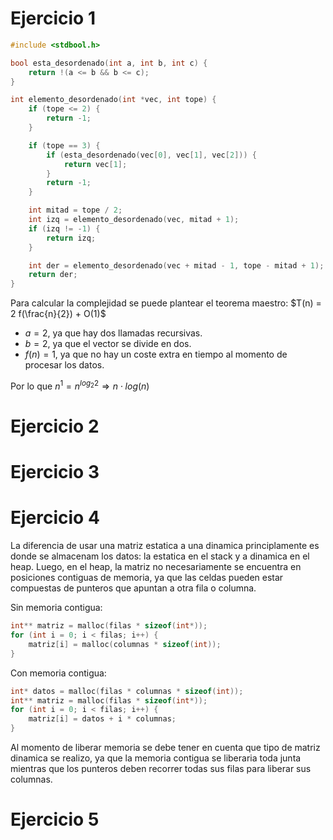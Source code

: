 # Ejercicio 1
```c
#include <stdbool.h>

bool esta_desordenado(int a, int b, int c) {
   	return !(a <= b && b <= c);
}

int elemento_desordenado(int *vec, int tope) {
	if (tope <= 2) {
		return -1;
	}

	if (tope == 3) {
		if (esta_desordenado(vec[0], vec[1], vec[2])) {
			return vec[1];
		}
		return -1;
	}

	int mitad = tope / 2;
	int izq = elemento_desordenado(vec, mitad + 1);
	if (izq != -1) {
		return izq;
	}

	int der = elemento_desordenado(vec + mitad - 1, tope - mitad + 1);
	return der;
}
```
Para calcular la complejidad se puede plantear el teorema maestro:
$`T(n) = 2 f(\frac{n}{2}) + O(1)`$  
- $`a = 2`$, ya que hay dos llamadas recursivas.
- $`b = 2`$, ya que el vector se divide en dos.
- $`f(n) = 1`$, ya que no hay un coste extra en tiempo al momento de procesar los datos.

Por lo que $`n^1 = n^{log_2 2} \Rightarrow n\cdot log(n)`$

# Ejercicio 2

# Ejercicio 3

# Ejercicio 4
La diferencia de usar una matriz estatica a una dinamica principlamente es donde se almacenam los datos: la estatica en el stack y a dinamica en el heap. Luego, en el heap, la matriz no necesariamente se encuentra en posiciones contiguas de memoria, ya que las celdas pueden estar compuestas de punteros que apuntan a otra fila o columna.

Sin memoria contigua:
```c
int** matriz = malloc(filas * sizeof(int*));
for (int i = 0; i < filas; i++) {
	matriz[i] = malloc(columnas * sizeof(int));
}
```
Con memoria contigua:
```c
int* datos = malloc(filas * columnas * sizeof(int));
int** matriz = malloc(filas * sizeof(int*));
for (int i = 0; i < filas; i++) {
	matriz[i] = datos + i * columnas;
}
```
Al momento de liberar memoria se debe tener en cuenta que tipo de matriz dinamica se realizo, ya que la memoria contigua se liberaria toda junta mientras que los punteros deben recorrer todas sus filas para liberar sus columnas.

# Ejercicio 5
```c

```